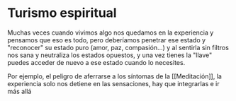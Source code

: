 # Turismo espiritual
Muchas veces cuando vivimos algo nos quedamos en la experiencia y pensamos que eso es todo, pero deberíamos penetrar ese estado y "reconocer" su estado puro (amor, paz, compasión...) y al sentirla sin filtros nos sana y neutraliza los estados opuestos, y una vez tienes la "llave" puedes acceder de nuevo a ese estado cuando lo necesites.

Por ejemplo, el peligro de aferrarse a los síntomas de la [[Meditación]], la experiencia solo nos detiene en las sensaciones, hay que integrarlas e ir más allá